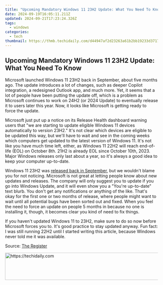 ```yaml
---
title: "Upcoming Mandatory Windows 11 23H2 Update: What You Need To Know"
date: 2024-09-19T16:05:11.211Z
updated: 2024-09-21T17:23:24.326Z
tags:
  - windows
categories:
  - tech
thumbnail: https://thmb.techidaily.com/d44947af2d23263a61b2bb19233d3717a7fd178394378301c673d9cd094e466a.jpg
---
```


## Upcoming Mandatory Windows 11 23H2 Update: What You Need To Know

Microsoft launched Windows 11 23H2 back in September, about five months ago. The update introduces a lot of changes, such as deeper Copilot integration, a redesigned Outlook app, and much more. Yet, it seems that a lot of people have been putting the update off, which is a problem as Microsoft continues to work on 24H2 (or 2024 Update) to eventually release it to users later this year. Now, it looks like Microsoft is getting ready to force the update.

 Microsoft just put up a notice on its Release Health dashboard warning users that "we are starting to update eligible Windows 11 devices automatically to version 23H2." It's not clear which devices are eligible to be updated this way, but we'll have to wait and see in the coming weeks which computers get updated to the latest version of Windows 11\. It's not like you have much time left, either, as Windows 11 22H2 will reach end-of-life (EOL) on October 8th. 21H2 is already EOL since October 10th, 2023\. Major Windows releases only last about a year, so it's always a good idea to keep your computer up-to-date.

 Windows 11 23H2 was [released back in September](https://driver-download.techidaily.com/keeping-your-canon-mp25-50-running-smoothly-where-to-find-new-software-updates/), but we wouldn't blame you for not noticing. Microsoft is not great at letting people know about new updates and releases. The company will only suggest you to update if you go into Windows Update, and it will even show you a "You're up-to-date" text blurb. You don't get any notifications or anything of the like. That's okay for the first one or two months of release, where people might want to wait until all potential bugs have been sorted out and fixed. When you feel the need to force an update on people 5 months in because no one is installing it, though, it becomes clear you kind of need to fix things.

 If you haven't updated Windows 11 to 23H2, make sure to do so now before Microsoft forces you to. It's good practice to stay updated anyway. Fun fact: I was still running 22H2 until I started writing this article, because Windows never told me it was available.

 Source: [The Register](https://www.theregister.com/2024/02/21/windows%5F11%5F23h2%5Fupgrade/?td=rt-3a)

<ins class="adsbygoogle"
     style="display:block"
     data-ad-format="autorelaxed"
     data-ad-client="ca-pub-7571918770474297"
     data-ad-slot="1223367746"></ins>

<ins class="adsbygoogle"
     style="display:block"
     data-ad-client="ca-pub-7571918770474297"
     data-ad-slot="8358498916"
     data-ad-format="auto"
     data-full-width-responsive="true"></ins>



<!-- affiliate ads begin -->
<a href="https://homestyler.sjv.io/c/5597632/1943647/22993" target="_top" id="1943647">
  <img src="//a.impactradius-go.com/display-ad/22993-1943647" border="0" alt="https://techidaily.com" width="728" height="90"/>
</a>
<img height="0" width="0" src="https://homestyler.sjv.io/i/5597632/1943647/22993" style="position:absolute;visibility:hidden;" border="0" />
<!-- affiliate ads end -->

